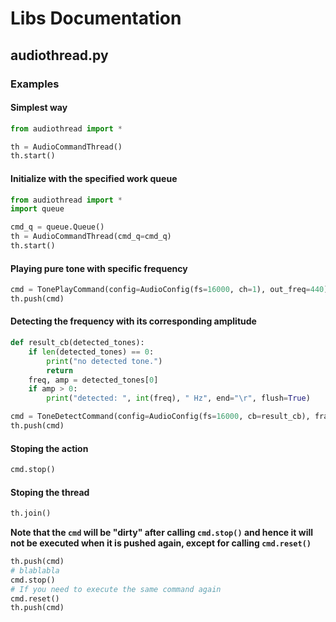 # Libs Documentation
## audiothread.py

### Examples
#### Simplest way
```python
from audiothread import *

th = AudioCommandThread()
th.start()
```
#### Initialize with the specified work queue
```python
from audiothread import *
import queue

cmd_q = queue.Queue()
th = AudioCommandThread(cmd_q=cmd_q)
th.start()
```
#### Playing pure tone with specific frequency
```python
cmd = TonePlayCommand(config=AudioConfig(fs=16000, ch=1), out_freq=440)
th.push(cmd)
```
#### Detecting the frequency with its corresponding amplitude
```python
def result_cb(detected_tones):
    if len(detected_tones) == 0:
        print("no detected tone.")
        return
    freq, amp = detected_tones[0]
    if amp > 0:
        print("detected: ", int(freq), " Hz", end="\r", flush=True)

cmd = ToneDetectCommand(config=AudioConfig(fs=16000, cb=result_cb), framemillis=100, nfft=4096)
th.push(cmd)
```
#### Stoping the action
```python
cmd.stop()
```
#### Stoping the thread
```python
th.join()
```
**Note that the `cmd` will be "dirty" after calling `cmd.stop()` and hence it will not be executed when it is pushed again, except for calling `cmd.reset()`**
```python
th.push(cmd)
# blablabla
cmd.stop()
# If you need to execute the same command again
cmd.reset()
th.push(cmd)
```